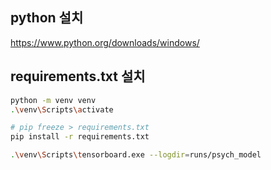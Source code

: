 ## python 설치

https://www.python.org/downloads/windows/

## requirements.txt 설치

```bash
python -m venv venv
.\venv\Scripts\activate

# pip freeze > requirements.txt
pip install -r requirements.txt

.\venv\Scripts\tensorboard.exe --logdir=runs/psych_model
```
